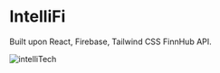 # IntelliFi
Built upon React, Firebase, Tailwind CSS FinnHub API.

![intelliTech](https://github.com/syafiq9326/IntelliFi/assets/50677984/bee99fc6-e3e6-4beb-9489-341666be9a21)






